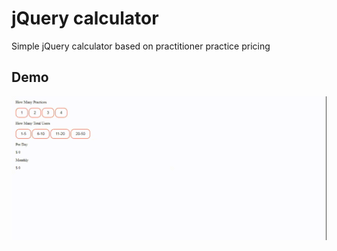 # jQuery calculator

Simple jQuery calculator based on practitioner practice pricing

## Demo

![alt text](https://github.com/hakikz/jquery-practitioner-practice-pricing-calculator/blob/master/pricing-calculator.gif)
